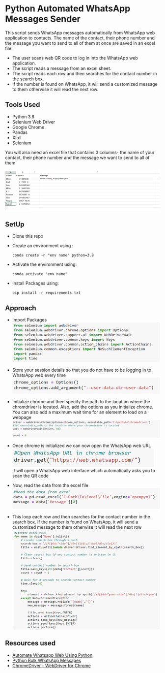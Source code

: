 # Python Automated WhatsApp Messages Sender

This script sends WhatsApp messages automatically from WhatsApp web application to contacts. The name of the contact, their phone number and the message you want to send to all of them at once are saved in an excel file.
* The user scans web QR code to log in into the WhatsApp web application.
* The script reads a message from an excel sheet.
* The script reads each row and then searches for the contact number in the search box. 
* If the number is found on WhatsApp, it will send a customized message to them otherwise it will read the next row.

## Tools Used
* Python 3.8
* Selenium Web Driver
* Google Chrome
* Pandas
* Xlrd
* Selenium<br>

You will also need an excel file that contains 3 columns- the name of your contact, their phone number and the message we want to send to all of them<br>

<img src = "Screenshots/excel.png">

## SetUp
* Clone this repo
* Create an environment using :
  ```
  conda create -n "env name" python=3.8
  
  ```
  
* Activate the environment using:

  ```
  conda activate "env name"
  ```
  
* Install Packages using:
  
  ```
  pip install -r requirements.txt 
  
  ```

## Approach
* Import Packages<br>
<img src = "Screenshots/1.png"><br>
* Store your session details so that you do not have to be logging in to WhatsApp web every time<br>
<img src = "Screenshots/2.png"><br>

* Initialize chrome and then specify the path to the location where the chromdriver is located. Also, add the options as you initialize chrome. You can also add a maximum wait time for an element to load on a webpage <br>
<img src = "Screenshots/3.png"><br>
 
* Once chrome is initialized we can now open the WhatsApp web URL<br>
<img src = "Screenshots/4.png"><br>
It will open a WhatsApp web interface which automatically asks you to scan the QR code

* Now, read the data from the excel file<br>
<img src = "Screenshots/5.png"><br>

* This loop each row and then searches for the contact number in the search box. If the number is found on WhatsApp, it will send a customized message to them otherwise it will read the next row<br>
<img src = "Screenshots/6.png"><br>

## Resources used

- [Automate Whatsapp Web Using Python](https://medium.com/@insecurecoders/how-to-automate-whatsapp-to-send-personalized-messages-to-100-contacts-using-python-e7cac37dd7
)
- [Python Bulk WhatsApp Messages](https://inforkgodara.blogspot.com/2020/07/bulk-whatsapp-message-through-python.html)
- [ChromeDriver - WebDriver for Chrome](https://sites.google.com/a/chromium.org/chromedriver/getting-started)
